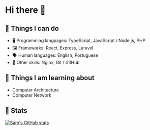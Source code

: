 # Hi there 👋

## 🔧 Things I can do

- 🖥️ Programming languages: TypeScript, JavaScript / Node.js, PHP
- 🖼️ Frameworks: React, Express, Laravel
- 🗣️ Human languages: English, Portuguese
- 🤹 Other skills: Nginx, Git / GitHub

## 📖 Things I am learning about

- Computer Architecture
- Computer Network

## 🧮 Stats

[![Sam's GitHub stats](https://github-readme-stats.vercel.app/api?username=smlrods&show_icons=true&count_private=true)](https://github.com/smlrods)

<!--
**smlrods/smlrods** is a ✨ _special_ ✨ repository because its `README.md` (this file) appears on your GitHub profile.
Here are some ideas to get you started:

-->